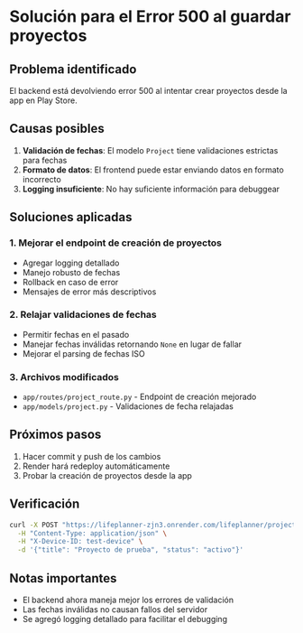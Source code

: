 # Solución para el Error 500 al guardar proyectos

## Problema identificado
El backend está devolviendo error 500 al intentar crear proyectos desde la app en Play Store.

## Causas posibles
1. **Validación de fechas**: El modelo `Project` tiene validaciones estrictas para fechas
2. **Formato de datos**: El frontend puede estar enviando datos en formato incorrecto
3. **Logging insuficiente**: No hay suficiente información para debuggear

## Soluciones aplicadas

### 1. Mejorar el endpoint de creación de proyectos
- Agregar logging detallado
- Manejo robusto de fechas
- Rollback en caso de error
- Mensajes de error más descriptivos

### 2. Relajar validaciones de fechas
- Permitir fechas en el pasado
- Manejar fechas inválidas retornando `None` en lugar de fallar
- Mejorar el parsing de fechas ISO

### 3. Archivos modificados
- `app/routes/project_route.py` - Endpoint de creación mejorado
- `app/models/project.py` - Validaciones de fecha relajadas

## Próximos pasos
1. Hacer commit y push de los cambios
2. Render hará redeploy automáticamente
3. Probar la creación de proyectos desde la app

## Verificación
```bash
curl -X POST "https://lifeplanner-zjn3.onrender.com/lifeplanner/projects/" \
  -H "Content-Type: application/json" \
  -H "X-Device-ID: test-device" \
  -d '{"title": "Proyecto de prueba", "status": "activo"}'
```

## Notas importantes
- El backend ahora maneja mejor los errores de validación
- Las fechas inválidas no causan fallos del servidor
- Se agregó logging detallado para facilitar el debugging
